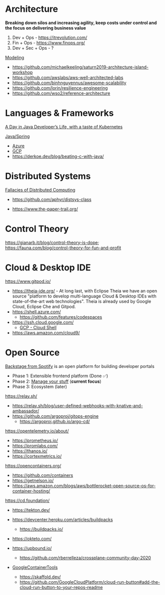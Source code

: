 # Architecture

**Breaking down silos and increasing agility, keep costs under control and the focus on delivering business value**

1. Dev + Ops - https://itrevolution.com/
2. Fin + Ops - https://www.finops.org/
3. Dev + Sec + Ops - ?

[Modeling](../Patterns/Modeling.md)

* https://github.com/michaelkeeling/saturn2019-architecture-island-workshop
* https://github.com/awslabs/aws-well-architected-labs
* https://github.com/binhnguyennus/awesome-scalability
* https://github.com/lorin/resilience-engineering
* https://github.com/wso2/reference-architecture

# Languages & Frameworks

[A Day in Java Developer’s Life, with a taste of Kubernetes](https://github.com/aws-samples/kubernetes-for-java-developers/blob/master/readme.adoc)

[Java/Spring](https://www.infoq.com/news/2020/06/spring-boot-230-cloud/)
* [Azure](https://azure.microsoft.com/en-us/services/spring-cloud/)
* [GCP](https://cloud.spring.io/spring-cloud-gcp/reference/html/)
* https://derkoe.dev/blog/beating-c-with-java/

# Distributed Systems

[Fallacies of Distributed Computing](https://en.wikipedia.org/wiki/Fallacies_of_distributed_computing)

* https://github.com/aphyr/distsys-class

* https://www.the-paper-trail.org/

# Control Theory

https://gianarb.it/blog/control-theory-is-dope; https://fauna.com/blog/control-theory-for-fun-and-profit

# Cloud & Desktop IDE

https://www.gitpod.io/
* https://theia-ide.org/ - At long last, with Eclipse Theia we have an open source "platform to develop multi-language Cloud & Desktop IDEs with state-of-the-art web technologies". Theia is already used by Google Cloud, Eclipse Che and Gitpod.
* https://shell.azure.com/
  * https://github.com/features/codespaces
* https://ssh.cloud.google.com/
  * [GCP - Cloud Shell](https://cloud.google.com/blog/products/gcp/introducing-google-cloud-shels-new-code-editor)
* https://aws.amazon.com/cloud9/

# Open Source

[Backstage from Spotify](https://backstage.io/) is an open platform for building developer portals
* Phase 1: Extensible frontend platform (Done ✅) 
* Phase 2: [Manage your stuff](https://backstage.io/blog/2020/05/22/phase-2-service-catalog) (**current focus**)
* Phase 3: Ecosystem (later) 

https://relay.sh/
* https://relay.sh/blog/user-defined-webhooks-with-knative-and-ambassador/
* https://github.com/argoproj/gitops-engine
  * https://argoproj.github.io/argo-cd/  

https://opentelemetry.io/about/
* https://prometheus.io/
* https://promlabs.com/
* https://thanos.io/
* https://cortexmetrics.io/

https://opencontainers.org/
* https://github.com/containers
* https://getnelson.io/
* https://aws.amazon.com/blogs/aws/bottlerocket-open-source-os-for-container-hosting/

https://cd.foundation/
* https://tekton.dev/
  
* https://devcenter.heroku.com/articles/buildpacks
  * https://buildpacks.io/
    
* https://okteto.com/

* https://upbound.io/
  * https://github.com/rberrelleza/crossplane-community-day-2020

* [GoogleContainerTools](https://github.com/GoogleContainerTools)
  * https://skaffold.dev/
  * https://github.com/GoogleCloudPlatform/cloud-run-button#add-the-cloud-run-button-to-your-repos-readme



